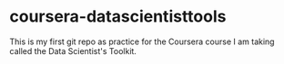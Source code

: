# coursera-datascientisttools
This is my first git repo as practice for the Coursera course I am taking called the Data Scientist's Toolkit.
